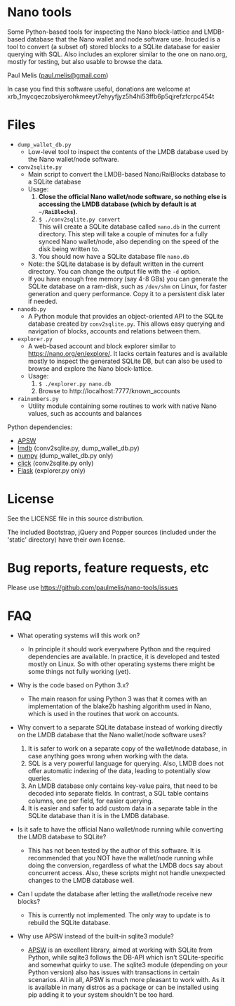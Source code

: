 Nano tools
==========

Some Python-based tools for inspecting the Nano block-lattice and LMDB-based
database that the Nano wallet and node software use. Incuded is a tool to
convert (a subset of) stored blocks to a SQLite database for easier querying
with SQL. Also includes an explorer similar to the one on nano.org, mostly for
testing, but also usable to browse the data.

Paul Melis (paul.melis@gmail.com)

In case you find this software useful, donations are welcome at
xrb_1mycqeczobsiyerohkmeeyt7ehyyfjyz5h4hi53ffb6p5qjrefzfcrpc454t


Files
=====

* `dump_wallet_db.py`
  - Low-level tool to inspect the contents of the LMDB database used by the
    Nano wallet/node software.
* `conv2sqlite.py`
  - Main script to convert the LMDB-based Nano/RaiBlocks database to a SQLite
    database
  - Usage:
    1. **Close the official Nano wallet/node software, so nothing else is
         accessing the LMDB database (which by default is at `~/RaiBlocks`)**.
    2. `$ ./conv2sqlite.py convert`           
       This will create a SQLite database called `nano.db` in the current
       directory. This step will take a couple of minutes for a fully 
       synced Nano wallet/node, also depending on the speed of the disk 
       being written to.
    3. You should now have a SQLite database file `nano.db`
  - Note: the SQLite database is by default written in the current directory.
    You can change the output file with the `-d` option.
  - If you have enough free memory (say 4-8 GBs) you can
    generate the SQLite database on a ram-disk, such as `/dev/shm` on Linux, for
    faster generation and query performance. Copy it to a persistent disk later
    if needed.
* `nanodb.py`
  - A Python module that provides an object-oriented API to the SQLite database
    created by `conv2sqlite.py`. This allows easy querying and navigation
    of blocks, accounts and relations between them.
* `explorer.py`
  - A web-based account and block explorer similar to https://nano.org/en/explore/.
    It lacks certain features and is available mostly to inspect the 
    generated SQLite DB, but can also be used to browse and explore the 
    Nano block-lattice.
  - Usage:
    1. `$ ./explorer.py nano.db`
    2. Browse to http://localhost:7777/known_accounts
* `rainumbers.py`
  - Utility module containing some routines to work with native Nano values, such
    as accounts and balances

Python dependencies:
  - [APSW](https://pypi.python.org/pypi/apsw)
  - [lmdb](https://pypi.python.org/pypi/lmdb) (conv2sqlite.py, dump_wallet_db.py)
  - [numpy](http://www.numpy.org/) (dump_wallet_db.py only)
  - [click](https://pypi.python.org/pypi/click) (conv2sqlite.py only)
  - [Flask](http://flask.pocoo.org/) (explorer.py only)


License
=======

See the LICENSE file in this source distribution.

The included Bootstrap, jQuery and Popper sources (included under
the 'static' directory) have their own license.


Bug reports, feature requests, etc
==================================

Please use https://github.com/paulmelis/nano-tools/issues


FAQ
===

* What operating systems will this work on?
  - In principle it should work everywhere Python and the required dependencies
    are available. In practice, it is developed and tested mostly on Linux. So
    with other operating systems there might be some things not fully working (yet).    

* Why is the code based on Python 3.x?
  - The main reason for using Python 3 was that it comes with an implementation
    of the blake2b hashing algorithm used in Nano, which is used in the routines
    that work on accounts.

* Why convert to a separate SQLite database instead of working directly on
  the LMDB database that the Nano wallet/node software uses?
  1. It is safer to work on a separate copy of the wallet/node database, in case
     anything goes wrong when working with the data.
  2. SQL is a very powerful language for querying. Also, LMDB does not
     offer automatic indexing of the data, leading to potentially slow queries.
  3. An LMDB database only contains key-value pairs, that need to be decoded
     into separate fields. In contrast, a SQL table contains columns, one
     per field, for easier querying.
  4. It is easier and safer to add custom data in a separate table in the
     SQLite database than it is in the LMDB database.

* Is it safe to have the official Nano wallet/node running while converting
  the LMDB database to SQLite?
  - This has not been tested by the author of this software. It is recommended
    that you NOT have the wallet/node running while doing the conversion,
    regardless of what the LMDB docs say about concurrent access. Also, these
    scripts might not handle unexpected changes to the LMDB database well.

* Can I update the database after letting the wallet/node receive new blocks?
  - This is currently not implemented. The only way to update is to rebuild 
    the SQLite database.

* Why use APSW instead of the built-in sqlite3 module?
  - [APSW](http://rogerbinns.github.io/apsw/) is an excellent library, aimed
    at working with SQLite from Python, while sqlite3 follows the DB-API
    which isn't SQLite-specific and somewhat quirky to use.
    The sqlite3 module (depending on your Python version) also has issues with
    transactions in certain scenarios. All in all, APSW is much more pleasant
    to work with. As it is available in many distros as a package or can be
    installed using pip adding it to your system shouldn't be too hard.
